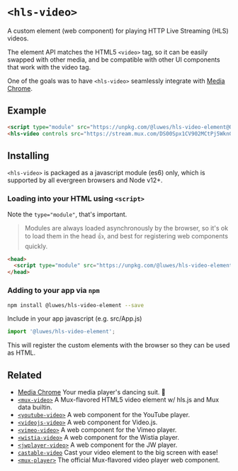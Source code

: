 # `<hls-video>`

A custom element (web component) for playing HTTP Live Streaming (HLS) videos.

The element API matches the HTML5 `<video>` tag, so it can be easily swapped with other media, and be compatible with other UI components that work with the video tag.

One of the goals was to have `<hls-video>` seamlessly integrate with [Media Chrome](https://github.com/muxinc/media-chrome).

## Example

<!-- prettier-ignore -->
```html
<script type="module" src="https://unpkg.com/@luwes/hls-video-element@0"></script>
<hls-video controls src="https://stream.mux.com/DS00Spx1CV902MCtPj5WknGlR102V5HFkDe.m3u8"></hls-video>
```

## Installing

`<hls-video>` is packaged as a javascript module (es6) only, which is supported by all evergreen browsers and Node v12+.

### Loading into your HTML using `<script>`

Note the `type="module"`, that's important.

> Modules are always loaded asynchronously by the browser, so it's ok to load them in the head :thumbsup:, and best for registering web components quickly.

```html
<head>
  <script type="module" src="https://unpkg.com/@luwes/hls-video-element@0.0"></script>
</head>
```

### Adding to your app via `npm`

```bash
npm install @luwes/hls-video-element --save
```

Include in your app javascript (e.g. src/App.js)

```js
import '@luwes/hls-video-element';
```

This will register the custom elements with the browser so they can be used as HTML.

## Related

- [Media Chrome](https://github.com/muxinc/media-chrome) Your media player's dancing suit. 🕺
- [`<mux-video>`](https://github.com/muxinc/elements/tree/main/packages/mux-video) A Mux-flavored HTML5 video element w/ hls.js and Mux data builtin.
- [`<youtube-video>`](https://github.com/muxinc/youtube-video-element) A web component for the YouTube player.
- [`<videojs-video>`](https://github.com/luwes/videojs-video-element) A web component for Video.js.
- [`<vimeo-video>`](https://github.com/luwes/vimeo-video-element) A web component for the Vimeo player.
- [`<wistia-video>`](https://github.com/luwes/wistia-video-element) A web component for the Wistia player.
- [`<jwplayer-video>`](https://github.com/luwes/jwplayer-video-element) A web component for the JW player.
- [`castable-video`](https://github.com/muxinc/castable-video) Cast your video element to the big screen with ease!
- [`<mux-player>`](https://github.com/muxinc/elements/tree/main/packages/mux-player) The official Mux-flavored video player web component.
